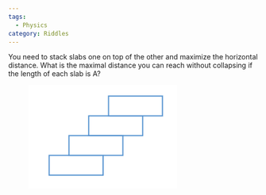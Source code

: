 ```yaml
---
tags:
  - Physics
category: Riddles
---
```


You need to stack slabs one on top of the other and maximize the horizontal distance. What is the maximal distance you can reach without collapsing if the length of each slab is A?

<figure style="width: 300px" class="align-center">
  <img src="/assets/imgs/riddles/slabs.png" alt="">
  <figcaption></figcaption>
</figure> 
